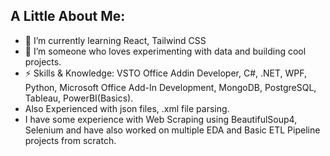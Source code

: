 

<!--
**Subhrajit91939/Subhrajit91939** is a ✨ _special_ ✨ repository because its `README.md` (this file) appears on your GitHub profile.

Here are some ideas to get you started:

- 🔭 I’m currently working on ...
- 🌱 I’m currently learning ...
- 👯 I’m looking to collaborate on ...
- 🤔 I’m looking for help with ...
- 💬 Ask me about ...
- 📫 How to reach me: ...
- 😄 Pronouns: ...
- ⚡ Fun fact: ...
-->

<h2>A Little About Me:</h2>

- 🌱 I’m currently learning React, Tailwind CSS 
- 🔭 I’m someone who loves experimenting with data and building cool projects.
- ⚡ Skills & Knowledge: VSTO Office Addin Developer, C#, .NET, WPF, Python, Microsoft Office Add-In Development, MongoDB, PostgreSQL, Tableau, PowerBI(Basics).
- Also Experienced with json files, .xml file parsing.
- I have some experience with Web Scraping using BeautifulSoup4, Selenium and have also worked on multiple EDA and Basic ETL Pipeline projects from scratch.
